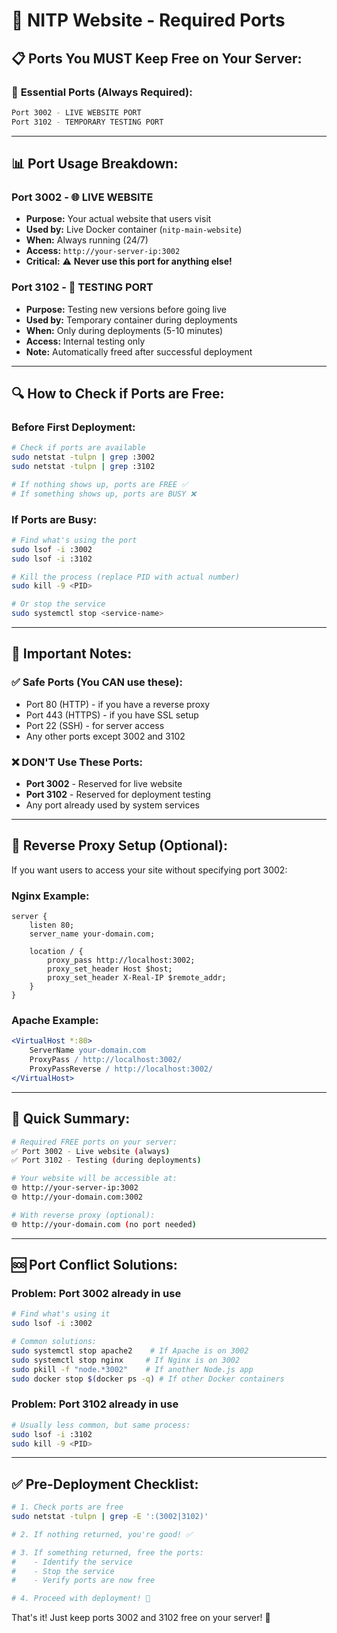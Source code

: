 # 🔌 NITP Website - Required Ports

## 📋 **Ports You MUST Keep Free on Your Server:**

### 🎯 **Essential Ports (Always Required):**

```bash
Port 3002 - LIVE WEBSITE PORT
Port 3102 - TEMPORARY TESTING PORT
```

---

## 📊 **Port Usage Breakdown:**

### **Port 3002** - 🌐 **LIVE WEBSITE**
- **Purpose:** Your actual website that users visit
- **Used by:** Live Docker container (`nitp-main-website`)
- **When:** Always running (24/7)
- **Access:** `http://your-server-ip:3002`
- **Critical:** ⚠️ **Never use this port for anything else!**

### **Port 3102** - 🧪 **TESTING PORT**
- **Purpose:** Testing new versions before going live
- **Used by:** Temporary container during deployments
- **When:** Only during deployments (5-10 minutes)
- **Access:** Internal testing only
- **Note:** Automatically freed after successful deployment

---

## 🔍 **How to Check if Ports are Free:**

### Before First Deployment:
```bash
# Check if ports are available
sudo netstat -tulpn | grep :3002
sudo netstat -tulpn | grep :3102

# If nothing shows up, ports are FREE ✅
# If something shows up, ports are BUSY ❌
```

### If Ports are Busy:
```bash
# Find what's using the port
sudo lsof -i :3002
sudo lsof -i :3102

# Kill the process (replace PID with actual number)
sudo kill -9 <PID>

# Or stop the service
sudo systemctl stop <service-name>
```

---

## 🚨 **Important Notes:**

### ✅ **Safe Ports (You CAN use these):**
- Port 80 (HTTP) - if you have a reverse proxy
- Port 443 (HTTPS) - if you have SSL setup
- Port 22 (SSH) - for server access
- Any other ports except 3002 and 3102

### ❌ **DON'T Use These Ports:**
- **Port 3002** - Reserved for live website
- **Port 3102** - Reserved for deployment testing
- Any port already used by system services

---

## 🔧 **Reverse Proxy Setup (Optional):**

If you want users to access your site without specifying port 3002:

### **Nginx Example:**
```nginx
server {
    listen 80;
    server_name your-domain.com;
    
    location / {
        proxy_pass http://localhost:3002;
        proxy_set_header Host $host;
        proxy_set_header X-Real-IP $remote_addr;
    }
}
```

### **Apache Example:**
```apache
<VirtualHost *:80>
    ServerName your-domain.com
    ProxyPass / http://localhost:3002/
    ProxyPassReverse / http://localhost:3002/
</VirtualHost>
```

---

## 🎯 **Quick Summary:**

```bash
# Required FREE ports on your server:
✅ Port 3002 - Live website (always)
✅ Port 3102 - Testing (during deployments)

# Your website will be accessible at:
🌐 http://your-server-ip:3002
🌐 http://your-domain.com:3002

# With reverse proxy (optional):
🌐 http://your-domain.com (no port needed)
```

---

## 🆘 **Port Conflict Solutions:**

### **Problem:** Port 3002 already in use
```bash
# Find what's using it
sudo lsof -i :3002

# Common solutions:
sudo systemctl stop apache2    # If Apache is on 3002
sudo systemctl stop nginx     # If Nginx is on 3002
sudo pkill -f "node.*3002"    # If another Node.js app
sudo docker stop $(docker ps -q) # If other Docker containers
```

### **Problem:** Port 3102 already in use
```bash
# Usually less common, but same process:
sudo lsof -i :3102
sudo kill -9 <PID>
```

---

## ✅ **Pre-Deployment Checklist:**

```bash
# 1. Check ports are free
sudo netstat -tulpn | grep -E ':(3002|3102)'

# 2. If nothing returned, you're good! ✅

# 3. If something returned, free the ports:
#    - Identify the service
#    - Stop the service
#    - Verify ports are now free

# 4. Proceed with deployment! 🚀
```

That's it! Just keep ports 3002 and 3102 free on your server! 🎉
